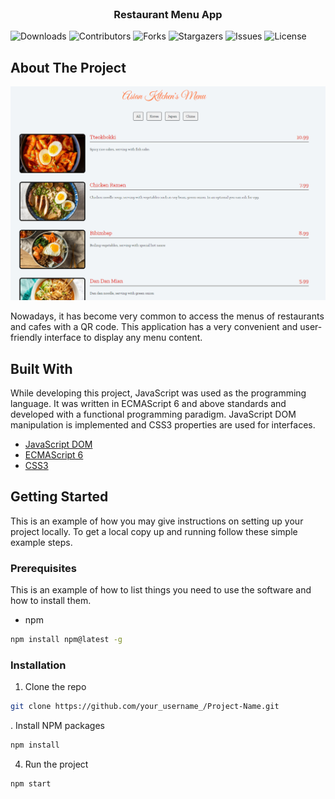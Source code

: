 <br/>
<p align="center">
  <h3 align="center">Restaurant Menu App
</h3>

</p>

![Downloads](https://img.shields.io/github/downloads/FiratCanTas/Vanilla-JavaScript-Restaurant-Menu-App/total) ![Contributors](https://img.shields.io/github/contributors/FiratCanTas/Vanilla-JavaScript-Restaurant-Menu-App?color=dark-green) ![Forks](https://img.shields.io/github/forks/FiratCanTas/Vanilla-JavaScript-Restaurant-Menu-App?style=social) ![Stargazers](https://img.shields.io/github/stars/FiratCanTas/Vanilla-JavaScript-Restaurant-Menu-App?style=social) ![Issues](https://img.shields.io/github/issues/FiratCanTas/Vanilla-JavaScript-Restaurant-Menu-App) ![License](https://img.shields.io/github/license/FiratCanTas/Vanilla-JavaScript-Restaurant-Menu-App) 

## About The Project
<img src="images/interface-image.png" alt="menu-interface" width="800"/>

Nowadays, it has become very common to access the menus of restaurants and cafes with a QR code. This application has a very convenient and user-friendly interface to display any menu content.

## Built With

While developing this project, JavaScript was used as the programming language. It was written in ECMAScript 6 and above standards and developed with a functional programming paradigm. JavaScript DOM manipulation is implemented and CSS3 properties are used for interfaces.

* [JavaScript DOM](https://www.w3schools.com/js/js_htmldom.asp)
* [ECMAScript 6](https://262.ecma-international.org/6.0/#sec-arrow-function-definitions-static-semantics-boundnames)
* [CSS3](https://www.w3schools.com/css/)

## Getting Started

This is an example of how you may give instructions on setting up your project locally.
To get a local copy up and running follow these simple example steps.

### Prerequisites

This is an example of how to list things you need to use the software and how to install them.

* npm

```sh
npm install npm@latest -g
```

### Installation

1. Clone the repo

```sh
git clone https://github.com/your_username_/Project-Name.git
```

. Install NPM packages

```sh
npm install
```

4. Run the project

```JS
npm start
```
